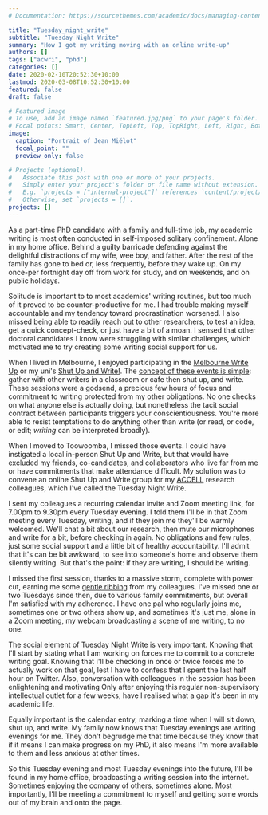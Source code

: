 ```yaml
---
# Documentation: https://sourcethemes.com/academic/docs/managing-content/

title: "Tuesday_night_write"
subtitle: "Tuesday Night Write"
summary: "How I got my writing moving with an online write-up"
authors: []
tags: ["acwri", "phd"]
categories: []
date: 2020-02-10T20:52:30+10:00
lastmod: 2020-03-08T10:52:30+10:00
featured: false
draft: false

# Featured image
# To use, add an image named `featured.jpg/png` to your page's folder.
# Focal points: Smart, Center, TopLeft, Top, TopRight, Left, Right, BottomLeft, Bottom, BottomRight.
image:
  caption: "Portrait of Jean Miélot"
  focal_point: ""
  preview_only: false

# Projects (optional).
#   Associate this post with one or more of your projects.
#   Simply enter your project's folder or file name without extension.
#   E.g. `projects = ["internal-project"]` references `content/project/deep-learning/index.md`.
#   Otherwise, set `projects = []`.
projects: []
---
```

As a part-time PhD candidate with a family and full-time job, my academic writing is most often conducted in self-imposed solitary confinement. 
Alone in my home office.
Behind a guilty barricade defending against the delightful distractions of my wife, wee boy, and father.
After the rest of the family has gone to bed or, less frequently, before they wake up. 
On my once-per fortnight day off from work for study, and on weekends, and on public holidays.

Solitude is important to to most academics' writing routines, but too much of it proved to be counter-productive for me. 
I had trouble making myself accountable and my tendency toward procrastination worsened. 
I also missed being able to readily reach out to other researchers, to test an idea, get a quick concept-check, or just have a bit of a moan. 
I sensed that other doctoral candidates I know were struggling with similar challenges, which motivated me to try creating some writing social support for us. 

When I lived in Melbourne, I enjoyed participating in the [Melbourne Write Up](https://researchwhisperer.org/2017/08/22/melbwriteup-18-months-on/) or my uni's [Shut Up and Write!](https://www.latrobe.edu.au/researchers/grs/red/initiatives/shut-up-and-write!-suaw). 
The [concept of these events is simple](https://thesiswhisperer.com/shut-up-and-write/): gather with other writers in a classroom or cafe then shut up, and write. 
These sessions were a godsend, a precious few hours of focus and commitment to writing protected from my other obligations. 
No one checks on what anyone else is actually doing, but nonetheless the tacit social contract between participants triggers your conscientiousness. 
You're more able to resist temptations to do anything other than write (or read, or code, or edit; _writing_ can be interpreted broadly). 

When I moved to Toowoomba, I missed those events. 
I could have instigated a local in-person Shut Up and Write, but that would have excluded my friends, co-candidates, and collaborators who live far from me or have commitments that make attendance difficult.
My solution was to convene an online Shut Up and Write group for my [ACCELL](https://accell-research.com/) research colleagues, which I've called the Tuesday Night Write. 

I sent my colleagues a recurring calendar invite and Zoom meeting link, for 7.00pm to 9.30pm every Tuesday evening. 
I told them I'll be in that Zoom meeting every Tuesday, writing, and if they join me they'll be warmly welcomed. 
We'll chat a bit about our research, then mute our microphones and write for a bit, before checking in again.
No obligations and few rules, just some social support and a little bit of healthy accountability. 
I'll admit that it's can be bit awkward, to see into someone's home and observe them silently writing. 
But that's the point: if they are writing, I should be writing. 

I missed the first session, thanks to a massive storm, complete with power cut, earning me some [gentle ribbing](https://twitter.com/AgTradesVocPsyc/status/1204343491469275142) from my colleagues. 
I've missed one or two Tuesdays since then, due to various family commitments, but overall I'm satisfied with my adherence. 
I have one pal who regularly joins me, sometimes one or two others show up, and sometimes it's just me, alone in a Zoom meeting, my webcam broadcasting a scene of me writing, to no one. 

The social element of Tuesday Night Write is very important.
Knowing that I'll start by stating what I am working on forces me to commit to a concrete writing goal. 
Knowing that I'll be checking in once or twice forces me to actually work on that goal, lest I have to confess that I spent the last half hour on Twitter. 
Also, conversation with colleagues in the session has been enlightening and motivating
Only after enjoying this regular non-supervisory intellectual outlet for a few weeks, have I realised what a gap it's been in my academic life.

Equally important is the calendar entry, marking a time when I will sit down, shut up, and write. 
My family now knows that Tuesday evenings are writing evenings for me. 
They don't begrudge me that time because they know that if it means I can make progress on my PhD, it also means I'm more available to them and less anxious at other times. 

So this Tuesday evening and most Tuesday evenings into the future, I'll be found in my home office, broadcasting a writing session into the internet. 
Sometimes enjoying the company of others, sometimes alone. 
Most importantly, I'll be meeting a commitment to myself and getting some words out of my brain and onto the page. 

<div id="commento"></div>
<script defer
  src="https://cdn.commento.io/js/commento.js">
</script>
